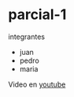 # parcial-1

integrantes
- juan 
- pedro
- maria


Video en
[youtube](https://docs.google.com/spreadsheets/d/1Letd7mwy7yzDbqDO43bKyncDO9Gs0NhjC7L3a2KKyVk/edit#gid=0)



